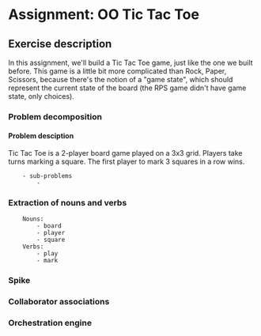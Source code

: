 # Assignment: OO Tic Tac Toe

## Exercise description
In this assignment, we'll build a Tic Tac Toe game, just like the one we built before. This game is a little bit more complicated than Rock, Paper, Scissors, because there's the notion of a "game state", which should represent the current state of the board (the RPS game didn't have game state, only choices).

### Problem decomposition

#### Problem desciption
Tic Tac Toe is a 2-player board game played on a 3x3 grid.  Players take
turns marking a square.  The first player to mark 3 squares in a row wins. 

		- sub-problems
			- 	

### Extraction of nouns and verbs
		Nouns:
			- board 
			- player 
			- square
		Verbs:
			- play 
			- mark

### Spike
### Collaborator associations
### Orchestration engine
